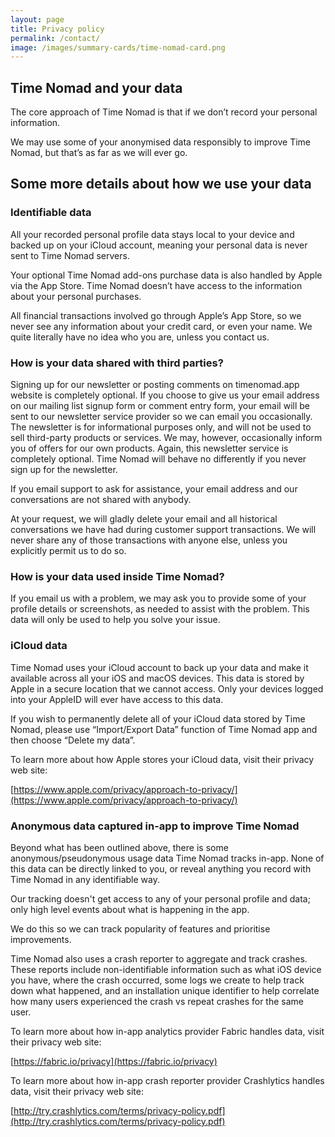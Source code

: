 ```yaml
---
layout: page
title: Privacy policy
permalink: /contact/
image: /images/summary-cards/time-nomad-card.png
---
```


## Time Nomad and your data

The core approach of Time Nomad is that if we don’t record your personal information. 

We may use some of your anonymised data responsibly to improve Time Nomad, but that’s as far as we will ever go.

## Some more details about how we use your data

### Identifiable data

All your recorded personal profile data stays local to your device and backed up on your iCloud account, meaning your personal data is never sent to Time Nomad servers. 

Your optional Time Nomad add-ons purchase data is also handled by Apple via the App Store. Time Nomad doesn’t have access to the information about your personal purchases.

All financial transactions involved go through Apple’s App Store, so we never see any information about your credit card, or even your name. We quite literally have no idea who you are, unless you contact us.

### How is your data shared with third parties?

Signing up for our newsletter or posting comments on timenomad.app website is completely optional. If you choose to give us your email address on our mailing list signup form or comment entry form, your email will be sent to our newsletter service provider so we can email you occasionally. The newsletter is for informational purposes only, and will not be used to sell third-party products or services. We may, however, occasionally inform you of offers for our own products. Again, this newsletter service is completely optional. Time Nomad will behave no differently if you never sign up for the newsletter.

If you email support to ask for assistance, your email address and our conversations are not shared with anybody.

At your request, we will gladly delete your email and all historical conversations we have had during customer support transactions. We will never share any of those transactions with anyone else, unless you explicitly permit us to do so.

### How is your data used inside Time Nomad?

If you email us with a problem, we may ask you to provide some of your profile details or screenshots, as needed to assist with the problem. This data will only be used to help you solve your issue.

### iCloud data

Time Nomad uses your iCloud account to back up your data and make it available across all your iOS and macOS devices. This data is stored by Apple in a secure location that we cannot access. Only your devices logged into your AppleID will ever have access to this data. 

If you wish to permanently delete all of your iCloud data stored by Time Nomad, please use “Import/Export Data” function of Time Nomad app and then choose “Delete my data”. 

To learn more about how Apple stores your iCloud data, visit their privacy web site:

[https://www.apple.com/privacy/approach-to-privacy/](https://www.apple.com/privacy/approach-to-privacy/)

### Anonymous data captured in-app to improve Time Nomad

Beyond what has been outlined above, there is some anonymous/pseudonymous usage data Time Nomad tracks in-app. None of this data can be directly linked to you, or reveal anything you record with Time Nomad in any identifiable way.

Our tracking doesn't get access to any of your personal profile and data; only high level events about what is happening in the app. 

We do this so we can track popularity of features and prioritise improvements.

Time Nomad also uses a crash reporter to aggregate and track crashes. These reports include non-identifiable information such as what iOS device you have, where the crash occurred, some logs we create to help track down what happened, and an installation unique identifier to help correlate how many users experienced the crash vs repeat crashes for the same user.

To learn more about how in-app analytics provider Fabric handles data, visit their privacy web site:

[https://fabric.io/privacy](https://fabric.io/privacy)

To learn more about how in-app crash reporter provider Crashlytics handles data, visit their privacy web site:

[http://try.crashlytics.com/terms/privacy-policy.pdf](http://try.crashlytics.com/terms/privacy-policy.pdf)

